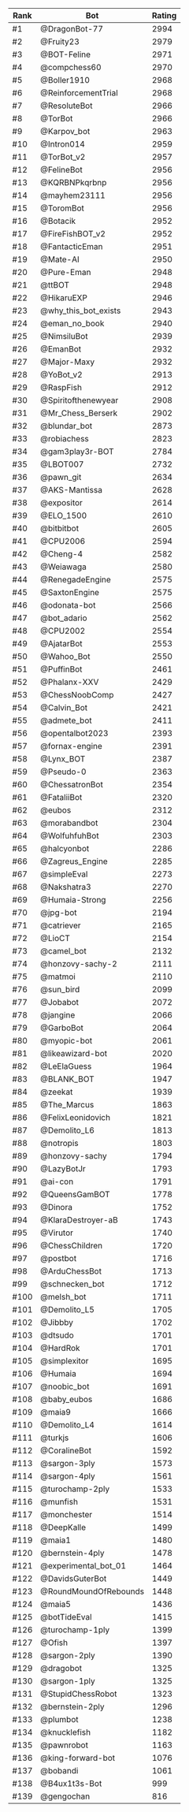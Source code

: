 Rank|Bot|Rating
---|---|---
#1|@DragonBot-77|2994
#2|@Fruity23|2979
#3|@BOT-Feline|2971
#4|@compchess60|2970
#5|@Boller1910|2968
#6|@ReinforcementTrial|2968
#7|@ResoluteBot|2966
#8|@TorBot|2966
#9|@Karpov_bot|2963
#10|@Intron014|2959
#11|@TorBot_v2|2957
#12|@FelineBot|2956
#13|@KQRBNPkqrbnp|2956
#14|@mayhem23111|2956
#15|@ToromBot|2956
#16|@Botacik|2952
#17|@FireFishBOT_v2|2952
#18|@FantacticEman|2951
#19|@Mate-AI|2950
#20|@Pure-Eman|2948
#21|@ttBOT|2948
#22|@HikaruEXP|2946
#23|@why_this_bot_exists|2943
#24|@eman_no_book|2940
#25|@NimsiluBot|2939
#26|@EmanBot|2932
#27|@Major-Maxy|2932
#28|@YoBot_v2|2913
#29|@RaspFish|2912
#30|@Spiritofthenewyear|2908
#31|@Mr_Chess_Berserk|2902
#32|@blundar_bot|2873
#33|@robiachess|2823
#34|@gam3play3r-BOT|2784
#35|@LBOT007|2732
#36|@pawn_git|2634
#37|@AKS-Mantissa|2628
#38|@expositor|2614
#39|@ELO_1500|2610
#40|@bitbitbot|2605
#41|@CPU2006|2594
#42|@Cheng-4|2582
#43|@Weiawaga|2580
#44|@RenegadeEngine|2575
#45|@SaxtonEngine|2575
#46|@odonata-bot|2566
#47|@bot_adario|2562
#48|@CPU2002|2554
#49|@AjatarBot|2553
#50|@Wahoo_Bot|2550
#51|@PuffinBot|2461
#52|@Phalanx-XXV|2429
#53|@ChessNoobComp|2427
#54|@Calvin_Bot|2421
#55|@admete_bot|2411
#56|@opentalbot2023|2393
#57|@fornax-engine|2391
#58|@Lynx_BOT|2387
#59|@Pseudo-0|2363
#60|@ChessatronBot|2354
#61|@FataliiBot|2320
#62|@eubos|2312
#63|@morabandbot|2304
#64|@WolfuhfuhBot|2303
#65|@halcyonbot|2286
#66|@Zagreus_Engine|2285
#67|@simpleEval|2273
#68|@Nakshatra3|2270
#69|@Humaia-Strong|2256
#70|@jpg-bot|2194
#71|@catriever|2165
#72|@LioCT|2154
#73|@camel_bot|2132
#74|@honzovy-sachy-2|2111
#75|@matmoi|2110
#76|@sun_bird|2099
#77|@Jobabot|2072
#78|@jangine|2066
#79|@GarboBot|2064
#80|@myopic-bot|2061
#81|@likeawizard-bot|2020
#82|@LeElaGuess|1964
#83|@BLANK_BOT|1947
#84|@zeekat|1939
#85|@The_Marcus|1863
#86|@FelixLeonidovich|1821
#87|@Demolito_L6|1813
#88|@notropis|1803
#89|@honzovy-sachy|1794
#90|@LazyBotJr|1793
#91|@ai-con|1791
#92|@QueensGamBOT|1778
#93|@Dinora|1752
#94|@KlaraDestroyer-aB|1743
#95|@Virutor|1740
#96|@ChessChildren|1720
#97|@postbot|1716
#98|@ArduChessBot|1713
#99|@schnecken_bot|1712
#100|@melsh_bot|1711
#101|@Demolito_L5|1705
#102|@Jibbby|1702
#103|@dtsudo|1701
#104|@HardRok|1701
#105|@simplexitor|1695
#106|@Humaia|1694
#107|@noobic_bot|1691
#108|@baby_eubos|1686
#109|@maia9|1666
#110|@Demolito_L4|1614
#111|@turkjs|1606
#112|@CoralineBot|1592
#113|@sargon-3ply|1573
#114|@sargon-4ply|1561
#115|@turochamp-2ply|1533
#116|@munfish|1531
#117|@monchester|1514
#118|@DeepKalle|1499
#119|@maia1|1480
#120|@bernstein-4ply|1478
#121|@experimental_bot_01|1464
#122|@DavidsGuterBot|1449
#123|@RoundMoundOfRebounds|1448
#124|@maia5|1436
#125|@botTideEval|1415
#126|@turochamp-1ply|1399
#127|@Ofish|1397
#128|@sargon-2ply|1390
#129|@dragobot|1325
#130|@sargon-1ply|1325
#131|@StupidChessRobot|1323
#132|@bernstein-2ply|1296
#133|@plumbot|1238
#134|@knucklefish|1182
#135|@pawnrobot|1163
#136|@king-forward-bot|1076
#137|@bobandi|1061
#138|@B4ux1t3s-Bot|999
#139|@gengochan|816
